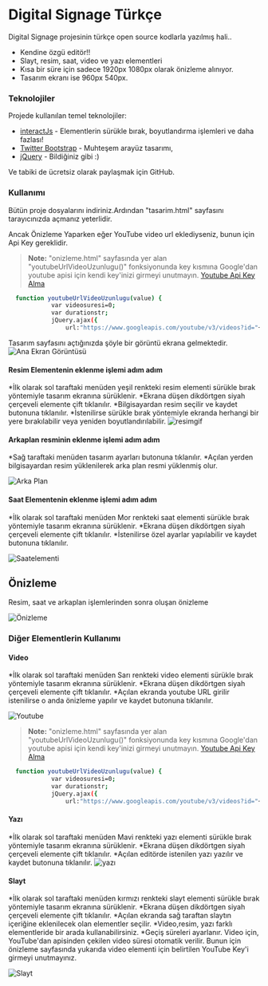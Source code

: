 # Digital Signage Türkçe 


Digital Signage projesinin türkçe open source kodlarla yazılmış hali..

  - Kendine özgü editör!!
  - Slayt, resim, saat, video ve yazı elementleri
  - Kısa bir süre için sadece 1920px 1080px olarak önizleme alınıyor.
  - Tasarım ekranı ise 960px 540px.


### Teknolojiler

Projede kullanılan temel teknolojiler:

* [interactJs] - Elementlerin sürükle bırak, boyutlandırma işlemleri ve daha fazlası!
* [Twitter Bootstrap] - Muhteşem arayüz tasarımı,
* [jQuery] - Bildiğiniz gibi :)

Ve tabiki de ücretsiz olarak paylaşmak için GitHub.

### Kullanımı


Bütün proje dosyalarını indiriniz.Ardından
"tasarim.html" sayfasını tarayıcınızda açmanız yeterlidir.
 
 Ancak Önizleme Yaparken eğer YouTube video url eklediyseniz, bunun için Api Key gereklidir.
 > **Note:** "onizleme.html" sayfasında yer alan "youtubeUrlVideoUzunlugu()" fonksiyonunda key kısmına Google'dan youtube apisi için kendi key'inizi girmeyi unutmayın. [Youtube Api Key Alma](https://developers.google.com/youtube/v3/getting-started)  
```sh
  function youtubeUrlVideoUzunlugu(value) {
            var videosuresi=0;
            var durationstr;
            jQuery.ajax({
                url:"https://www.googleapis.com/youtube/v3/videos?id="+value+"&part=contentDetails&key=",
```
 Tasarım sayfasını açtığınızda şöyle bir görüntü ekrana gelmektedir.
 ![Ana Ekran Görüntüsü](https://i.hizliresim.com/nWbD65.png)

#### Resim Elementenin eklenme işlemi adım adım

*İlk olarak sol taraftaki menüden yeşil renkteki resim elementi sürükle bırak yöntemiyle tasarım ekranına sürüklenir.
*Ekrana düşen dikdörtgen siyah çerçeveli elemente çift tıklanılır.
*Bilgisayardan resim seçilir ve kaydet butonuna tıklanılır.
*İstenilirse sürükle bırak yöntemiyle ekranda herhangi bir yere bırakılabilir veya yeniden boyutlandırılabilir.
![resimgif](http://i.picasion.com/pic86/18d02371c26b807b7a253dc86380de42.gif)

#### Arkaplan resminin eklenme işlemi adım adım

*Sağ taraftaki menüden tasarım ayarları butonuna tıklanılır.
*Açılan yerden bilgisayardan resim yüklenilerek arka plan resmi yüklenmiş olur.

![Arka Plan](http://i.picasion.com/pic86/4cd85b857ef70a38efc7bbe857b613c0.gif)


#### Saat Elementenin eklenme işlemi adım adım

*İlk olarak sol taraftaki menüden Mor renkteki saat elementi sürükle bırak yöntemiyle tasarım ekranına sürüklenir.
*Ekrana düşen dikdörtgen siyah çerçeveli elemente çift tıklanılır.
*İstenilirse özel ayarlar yapılabilir ve kaydet butonuna tıklanılır.

![Saatelementi](http://i.picasion.com/pic86/6f3d8e3ae93305c55f82e0186792c612.gif)

## Önizleme

Resim, saat ve arkaplan işlemlerinden sonra oluşan önizleme

![Önizleme](https://i.hizliresim.com/9dYz2o.png)

### Diğer Elementlerin Kullanımı


#### Video

*İlk olarak sol taraftaki menüden Sarı renkteki video elementi sürükle bırak yöntemiyle tasarım ekranına sürüklenir.
*Ekrana düşen dikdörtgen siyah çerçeveli elemente çift tıklanılır.
*Açılan ekranda youtube URL girilir istenilirse o anda önizleme yapılır ve kaydet butonuna tıklanılır.

![Youtube](http://i.picasion.com/pic86/c04fedcadbba2f2d20ded30673f590ad.gif)

> **Note:** "onizleme.html" sayfasında yer alan "youtubeUrlVideoUzunlugu()" fonksiyonunda key kısmına Google'dan youtube apisi için kendi key'inizi girmeyi unutmayın. [Youtube Api Key Alma](https://developers.google.com/youtube/v3/getting-started)  
```sh
  function youtubeUrlVideoUzunlugu(value) {
            var videosuresi=0;
            var durationstr;
            jQuery.ajax({
                url:"https://www.googleapis.com/youtube/v3/videos?id="+value+"&part=contentDetails&key=",
```
#### Yazı

*İlk olarak sol taraftaki menüden Mavi renkteki yazı elementi sürükle bırak yöntemiyle tasarım ekranına sürüklenir.
*Ekrana düşen dikdörtgen siyah çerçeveli elemente çift tıklanılır.
*Açılan editörde istenilen yazı yazılır ve kaydet butonuna tıklanılır.
![yazı](http://i.picasion.com/pic86/dc913edacf550f0f83824cc6aa2b30b1.gif)

#### Slayt

*İlk olarak sol taraftaki menüden kırmızı renkteki slayt elementi sürükle bırak yöntemiyle tasarım ekranına sürüklenir.
*Ekrana düşen dikdörtgen siyah çerçeveli elemente çift tıklanılır.
*Açılan ekranda sağ taraftan slaytın içeriğine eklenilecek olan elementler seçilir.
*Video,resim, yazı farklı elementleride bir arada kullanabilirsiniz. 
*Geçiş süreleri ayarlanır. Video için, YouTube'dan apisinden çekilen video süresi otomatik verilir. Bunun için önizleme sayfasında yukarıda video elementi için belirtilen YouTube Key'i girmeyi unutmayınız.

![Slayt](http://i.picasion.com/pic86/fb2736e1e0d26acb2df3a860b2e1fd8a.gif)










   [interactJs]: <http://interactjs.io/>
   [Twitter Bootstrap]: <http://twitter.github.com/bootstrap/>
   [jQuery]: <http://jquery.com>
